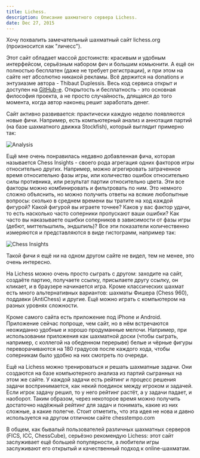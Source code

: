 ```yaml
---
title: Lichess.
description: Описание шахматного сервера Lichess.
date: Dec 27, 2015
---
```


Хочу похвалить замечательный шахматный сайт lichess.org (произносится как "личесс").

Этот сайт обладает массой достоинств: красивым и удобным интерфейсом, серьёзным набором фич и большим комьюнити. А ещё он полностью бесплатен (даже не требует регистрации), и при этом на сайте нет абсолютно никакой рекламы. Всё держится на donations и энтузиазме автора - Thibaut Duplessis. Весь код сервиса открыт и доступен на [GitHub-e][lila]. Открытость и бесплатность - это основная философия проекта, а не просто случайность, длящаяся до того момента, когда автор наконец решит заработать денег. 

Сайт активно развивается: практически каждую неделю появляются новые фичи. Например, есть компьютерный анализ и аннотация партий (на базе шахматного движка Stockfish), который выглядит примерно так:

![Analysis](http://monosnap.com/image/FXe5vwNxIqMEGtMNz75r9dOcolSp3r)

Ещё мне очень понравилась недавно добавленная фича, которая называется Chess Insights - своего рода агрегация одних факторов игры относительно других. Например, можно агрегировать затраченное время относительно фазы игры, или количество ошибок относительно силы противника, или результат партии относительно цвета. Эти все факторы можно комбинировать и фильтровать по ним. Это немного сложно объяснить, но можно получить ответы на всякие любопытные вопросы: сколько в среднем времени вы тратите на ход каждой фигурой? Какой фигурой вы играете точнее? Каков у вас фактор удачи, то есть насколько часто соперники пропускают ваши ошибки? Как часто вы наказываете ошибки соперников в зависимости от фазы игры (дебют, миттельшпиль, эндшпиль)? Все эти показатели количественно измеряются и представляются в виде гистограмм, например так:

![Chess Insights](http://monosnap.com/image/IAycnKfzID1pVOqkdBgqAXwOKOOB0x)

Такой фичи я ещё ни на одном другом сайте не видел, тем не менее, это очень интересно.

На Lichess можно очень просто сыграть с другом: заходите на сайт, создаёте партию, получаете ссылку, присылаете другу ссылку, он кликает, и в браузере начинается игра. Кроме классических шахмат есть много альтернативных вариантов: шахматы Фишера (Chess 960), поддавки (AntiChess) и другие. Ещё можно играть с компьютером на разных уровнях сложности.

Кроме самого сайта есть приложение под iPhone и Android. Приложение сейчас попроще, чем сайт, но в нём встречаются неожиданно удобные и хорошо продуманные мелочи. Например, при использовании приложения как шахматной доски (чтобы сыграть, например, с коллегой на обеденном перерыве) белые и чёрные фигуры переворачиваются на 180 градусов после каждого хода, чтобы соперникам было удобно на них смотреть по очереди.

Ещё на Lichess можно тренироваться и решать шахматные задачи. Они создаются на базе компьютерного анализа из партий сыгранных на этом же сайте. У каждой задачи есть рейтинг и процесс решения задачи воспринимается, как некий поединок между игроком и задачей. Если игрок задачу решил, то у него рейтинг растёт, а у задачи падает, и наоборот. Таким образом, через некоторое время можно получить достаточно надёжный рейтинг для задач и понимать, какие из них сложные, а какие полегче. Стоит отметить, что эта идея не нова и давно используется на другом отличном сайте chesstempo.com

В общем, как бывалый пользователей различных шахматных серверов (FICS, ICC, ChessCube), серьёзно рекомендую Lichess: этот сайт заслуживает ещё большей популярности, а любители игры заслуживают его открытый и качественный подход к online-шахматам.

[lila]: https://github.com/ornicar/lila
